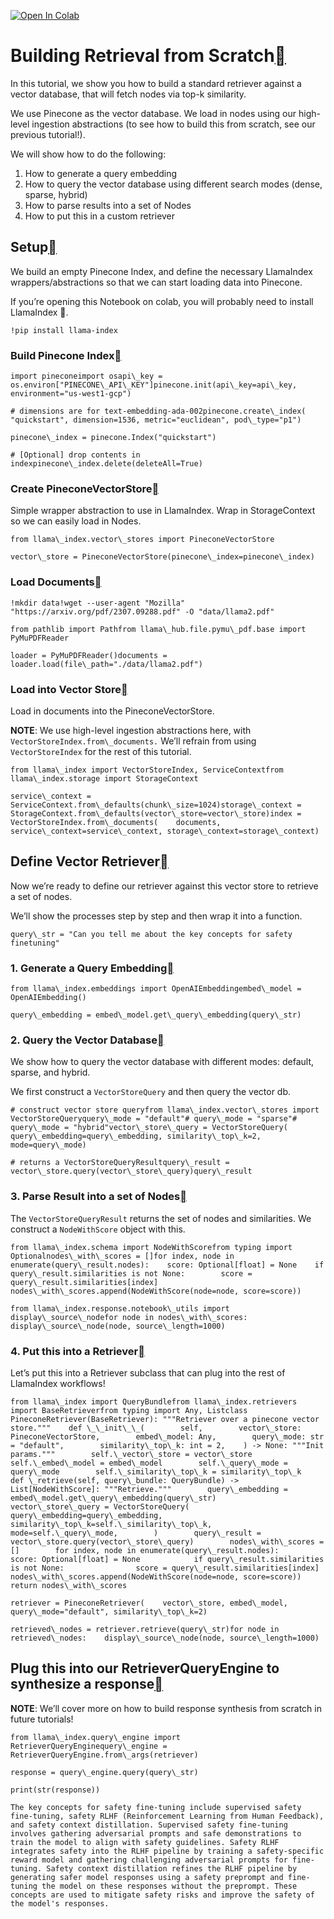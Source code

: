 [![Open In Colab](https://colab.research.google.com/assets/colab-badge.svg)](https://colab.research.google.com/github/jerryjliu/llama_index/blob/main/docs/examples/low_level/retrieval.ipynb)

Building Retrieval from Scratch[](#building-retrieval-from-scratch "Permalink to this heading")
================================================================================================

In this tutorial, we show you how to build a standard retriever against a vector database, that will fetch nodes via top-k similarity.

We use Pinecone as the vector database. We load in nodes using our high-level ingestion abstractions (to see how to build this from scratch, see our previous tutorial!).

We will show how to do the following:

1. How to generate a query embedding
2. How to query the vector database using different search modes (dense, sparse, hybrid)
3. How to parse results into a set of Nodes
4. How to put this in a custom retriever

Setup[](#setup "Permalink to this heading")
--------------------------------------------

We build an empty Pinecone Index, and define the necessary LlamaIndex wrappers/abstractions so that we can start loading data into Pinecone.

If you’re opening this Notebook on colab, you will probably need to install LlamaIndex 🦙.


```
!pip install llama-index
```
### Build Pinecone Index[](#build-pinecone-index "Permalink to this heading")


```
import pineconeimport osapi\_key = os.environ["PINECONE\_API\_KEY"]pinecone.init(api\_key=api\_key, environment="us-west1-gcp")
```

```
# dimensions are for text-embedding-ada-002pinecone.create\_index(    "quickstart", dimension=1536, metric="euclidean", pod\_type="p1")
```

```
pinecone\_index = pinecone.Index("quickstart")
```

```
# [Optional] drop contents in indexpinecone\_index.delete(deleteAll=True)
```
### Create PineconeVectorStore[](#create-pineconevectorstore "Permalink to this heading")

Simple wrapper abstraction to use in LlamaIndex. Wrap in StorageContext so we can easily load in Nodes.


```
from llama\_index.vector\_stores import PineconeVectorStore
```

```
vector\_store = PineconeVectorStore(pinecone\_index=pinecone\_index)
```
### Load Documents[](#load-documents "Permalink to this heading")


```
!mkdir data!wget --user-agent "Mozilla" "https://arxiv.org/pdf/2307.09288.pdf" -O "data/llama2.pdf"
```

```
from pathlib import Pathfrom llama\_hub.file.pymu\_pdf.base import PyMuPDFReader
```

```
loader = PyMuPDFReader()documents = loader.load(file\_path="./data/llama2.pdf")
```
### Load into Vector Store[](#load-into-vector-store "Permalink to this heading")

Load in documents into the PineconeVectorStore.

**NOTE**: We use high-level ingestion abstractions here, with `VectorStoreIndex.from\_documents.` We’ll refrain from using `VectorStoreIndex` for the rest of this tutorial.


```
from llama\_index import VectorStoreIndex, ServiceContextfrom llama\_index.storage import StorageContext
```

```
service\_context = ServiceContext.from\_defaults(chunk\_size=1024)storage\_context = StorageContext.from\_defaults(vector\_store=vector\_store)index = VectorStoreIndex.from\_documents(    documents, service\_context=service\_context, storage\_context=storage\_context)
```
Define Vector Retriever[](#define-vector-retriever "Permalink to this heading")
--------------------------------------------------------------------------------

Now we’re ready to define our retriever against this vector store to retrieve a set of nodes.

We’ll show the processes step by step and then wrap it into a function.


```
query\_str = "Can you tell me about the key concepts for safety finetuning"
```
### 1. Generate a Query Embedding[](#generate-a-query-embedding "Permalink to this heading")


```
from llama\_index.embeddings import OpenAIEmbeddingembed\_model = OpenAIEmbedding()
```

```
query\_embedding = embed\_model.get\_query\_embedding(query\_str)
```
### 2. Query the Vector Database[](#query-the-vector-database "Permalink to this heading")

We show how to query the vector database with different modes: default, sparse, and hybrid.

We first construct a `VectorStoreQuery` and then query the vector db.


```
# construct vector store queryfrom llama\_index.vector\_stores import VectorStoreQueryquery\_mode = "default"# query\_mode = "sparse"# query\_mode = "hybrid"vector\_store\_query = VectorStoreQuery(    query\_embedding=query\_embedding, similarity\_top\_k=2, mode=query\_mode)
```

```
# returns a VectorStoreQueryResultquery\_result = vector\_store.query(vector\_store\_query)query\_result
```
### 3. Parse Result into a set of Nodes[](#parse-result-into-a-set-of-nodes "Permalink to this heading")

The `VectorStoreQueryResult` returns the set of nodes and similarities. We construct a `NodeWithScore` object with this.


```
from llama\_index.schema import NodeWithScorefrom typing import Optionalnodes\_with\_scores = []for index, node in enumerate(query\_result.nodes):    score: Optional[float] = None    if query\_result.similarities is not None:        score = query\_result.similarities[index]    nodes\_with\_scores.append(NodeWithScore(node=node, score=score))
```

```
from llama\_index.response.notebook\_utils import display\_source\_nodefor node in nodes\_with\_scores:    display\_source\_node(node, source\_length=1000)
```
### 4. Put this into a Retriever[](#put-this-into-a-retriever "Permalink to this heading")

Let’s put this into a Retriever subclass that can plug into the rest of LlamaIndex workflows!


```
from llama\_index import QueryBundlefrom llama\_index.retrievers import BaseRetrieverfrom typing import Any, Listclass PineconeRetriever(BaseRetriever): """Retriever over a pinecone vector store."""    def \_\_init\_\_(        self,        vector\_store: PineconeVectorStore,        embed\_model: Any,        query\_mode: str = "default",        similarity\_top\_k: int = 2,    ) -> None: """Init params."""        self.\_vector\_store = vector\_store        self.\_embed\_model = embed\_model        self.\_query\_mode = query\_mode        self.\_similarity\_top\_k = similarity\_top\_k    def \_retrieve(self, query\_bundle: QueryBundle) -> List[NodeWithScore]: """Retrieve."""        query\_embedding = embed\_model.get\_query\_embedding(query\_str)        vector\_store\_query = VectorStoreQuery(            query\_embedding=query\_embedding,            similarity\_top\_k=self.\_similarity\_top\_k,            mode=self.\_query\_mode,        )        query\_result = vector\_store.query(vector\_store\_query)        nodes\_with\_scores = []        for index, node in enumerate(query\_result.nodes):            score: Optional[float] = None            if query\_result.similarities is not None:                score = query\_result.similarities[index]            nodes\_with\_scores.append(NodeWithScore(node=node, score=score))        return nodes\_with\_scores
```

```
retriever = PineconeRetriever(    vector\_store, embed\_model, query\_mode="default", similarity\_top\_k=2)
```

```
retrieved\_nodes = retriever.retrieve(query\_str)for node in retrieved\_nodes:    display\_source\_node(node, source\_length=1000)
```
Plug this into our RetrieverQueryEngine to synthesize a response[](#plug-this-into-our-retrieverqueryengine-to-synthesize-a-response "Permalink to this heading")
------------------------------------------------------------------------------------------------------------------------------------------------------------------

**NOTE**: We’ll cover more on how to build response synthesis from scratch in future tutorials!


```
from llama\_index.query\_engine import RetrieverQueryEnginequery\_engine = RetrieverQueryEngine.from\_args(retriever)
```

```
response = query\_engine.query(query\_str)
```

```
print(str(response))
```

```
The key concepts for safety fine-tuning include supervised safety fine-tuning, safety RLHF (Reinforcement Learning from Human Feedback), and safety context distillation. Supervised safety fine-tuning involves gathering adversarial prompts and safe demonstrations to train the model to align with safety guidelines. Safety RLHF integrates safety into the RLHF pipeline by training a safety-specific reward model and gathering challenging adversarial prompts for fine-tuning. Safety context distillation refines the RLHF pipeline by generating safer model responses using a safety preprompt and fine-tuning the model on these responses without the preprompt. These concepts are used to mitigate safety risks and improve the safety of the model's responses.
```
